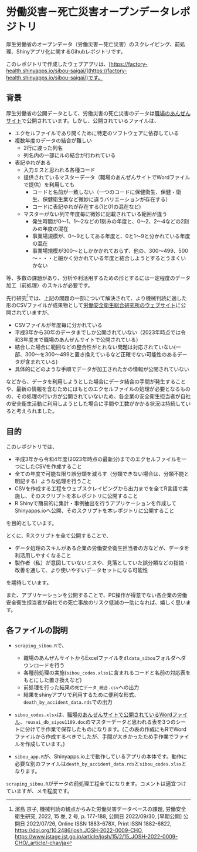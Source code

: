 # 労働災害－死亡災害オープンデータレポジトリ

厚生労働省のオープンデータ（労働災害－死亡災害）のスクレイピング、前処理、Shinyアプリ化に関するGihubレポジトリです。

このレポジトリで作成したウェブアプリは、[https://factory-health.shinyapps.io/sibou-saigai/](https://factory-health.shinyapps.io/sibou-saigai/)です。

## 背景

厚生労働省の公開データとして、労働災害の死亡災害のデータは[職場のあんぜんサイト](https://anzeninfo.mhlw.go.jp/anzen_pg/SIB_FND.html)で公開されています。しかし、公開されているファイルは、

* エクセルファイルであり開くために特定のソフトウェアに依存している
* 複数年度のデータの結合が難しい
    * 2行に渡った列名
    * 列名内の一部にルの結合が行われている
* 表記ゆれがある
    * 入力ミスと思われる各種コード
    * 提供されているマスターデータ（職場のあんぜんサイトでWordファイルで提供）を利用しても
        * コードと名前が一致しない（一つのコードに保健衛生、保健・衛生、保健衛生業など微妙に違うバリエーションが存在する）    
        * コードに表記ゆれが存在する(1と01の混在など)
    * マスターがない列で年度毎に微妙に記載されている範囲が違う
        * 発生時間が0～1、1～2などの1刻みの年度と、0～2、2～4などの2刻みの年度の混在
        * 事業場規模が、0～9としてある年度と、0と1～9と分かれている年度の混在
        * 事業場規模が300～としかかかれておらず、他の、300～499、500～・・・と細かく分かれている年度と結合しようとするとうまくいかない

等、多数の課題があり、分析や利活用するための形とするには一定程度のデータ加工（前処理）のスキルが必要です。

先行研究[^1]では、上記の問題の一部について解決されて、より機械判読に適した形のCSVファイルが成果物として[労働安全衛生総合研究所のウェブサイト](https://www.jniosh.johas.go.jp/publication/houkoku/houkoku_2022_01.html)に公開されていますが、

* CSVファイルが年度毎に分かれている
* 平成3年から30年のデータまでしか公開されていない（2023年時点では令和3年度まで職場のあんぜんサイトで公開されている）
* 結合した場合に範囲などの整合性がとれない問題は対応されていない(一部、300～を300～499と置き換えているなど正確でない可能性のあるデータが含まれている)
* 具体的にどのような手順でデータが加工されたかの情報が公開されていない

などから、データを利用しようとした場合にデータ結合の手間が発生することや、最新の情報を含むためにはもとのエクセルファイルの処理が必要となるものの、その処理の行い方が公開されていないため、各企業の安全衛生担当者が自社の安全衛生活動に利用しようとした場合に手間や工数がかかる状況は持続していると考えられました。

## 目的

このレポジトリでは、

* 平成3年から令和4年度(2023年時点の最新分)までのエクセルファイルを一つにしたCSVを作成すること
* 全ての年度で可能な限り誤分類を減らす（分類できない場合は、分類不能と明記する）ような処理を行うこと
* CSVを作成する工程をウェブスクレイピングから出力までを全てR言語で実施し、そのスクリプトを本レポジトリに公開すること
* R Shinyで簡易的に集計・事例抽出を行うアプリケーションを作成してShinyapps.ioへ公開、そのスクリプトを本レポジトリに公開すること

を目的としています。

とくに、Rスクリプトを全て公開することで、

* データ処理のスキルがある企業の労働安全衛生担当者の方などが、データを利活用しやすくなること
* 製作者（私）が意図していないミスや、見落としていた誤分類などの指摘・改善を通して、より使いやすいデータセットになる可能性

を期待しています。

また、アプリケーションを公開することで、PC操作が得意でない各企業の労働安全衛生担当者が自社での死亡事故のリスク低減の一助になれば、嬉しく思います。


[^1]: 濱島 京子, 機械判読の観点からみた労働災害データベースの課題, 労働安全衛生研究, 2022, 15 巻, 2 号, p. 177-188, 公開日 2022/09/30, [早期公開] 公開日 2022/07/26, Online ISSN 1883-678X, Print ISSN 1882-6822, https://doi.org/10.2486/josh.JOSH-2022-0009-CHO, https://www.jstage.jst.go.jp/article/josh/15/2/15_JOSH-2022-0009-CHO/_article/-char/ja


## 各ファイルの説明

* `scraping_sibou.R`で、
    * 職場のあんぜんサイトからExcelファイルを`dldata_sibou`フォルダへダウンロードを行う
    * 各種前処理の実施(`sibou_codes.xlsx`に含まれるコードと名前の対応表をもとにした置き換えなど)
    * 前処理を行った結果の`死亡データ_統合.csv`への出力
    * 結果をshinyアプリで利用するために便利な形式、`death_by_accident_data.rds`での出力

* `sibou_codes.xlsx`は、[職場のあんぜんサイトで公開されているWordファイル](https://anzeninfo.mhlw.go.jp/anzen_pg/rousai_db_siyou1109.doc)、`rousai_db_siyou1109.doc`のマスターデータと思われる表を3つのシートに分けて手作業で保存したものになります。(この表の作成にもRでWordファイルから作成するべきでしたが、手間が大きかったため手作業でファイルを作成しています。)

* `sibou_app.R`が、Shinyapps.io上で動作しているアプリの本体です。動作に必要な別のファイルは`death_by_accident_data.rds`と`sibou_codes.xlsx`となります。

`scraping_sibou.R`がデータの前処理工程全てになります。コメントは適宜つけていますが、メモ程度です。
